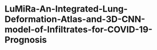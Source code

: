 # LuMiRa-An-Integrated-Lung-Deformation-Atlas-and-3D-CNN-model-of-Infiltrates-for-COVID-19-Prognosis